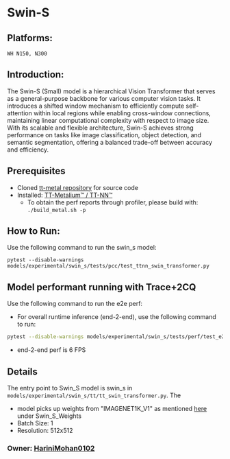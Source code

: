 # Swin-S

## Platforms:
    WH N150, N300

## Introduction:
The Swin-S (Small) model is a hierarchical Vision Transformer that serves as a general-purpose backbone for various computer vision tasks. It introduces a shifted window mechanism to efficiently compute self-attention within local regions while enabling cross-window connections, maintaining linear computational complexity with respect to image size. With its scalable and flexible architecture, Swin-S achieves strong performance on tasks like image classification, object detection, and semantic segmentation, offering a balanced trade-off between accuracy and efficiency.

## Prerequisites
- Cloned [tt-metal repository](https://github.com/tenstorrent/tt-metal) for source code
- Installed: [TT-Metalium™ / TT-NN™](https://github.com/tenstorrent/tt-metal/blob/main/INSTALLING.md)
  - To obtain the perf reports through profiler, please build with: `./build_metal.sh -p`

## How to Run:
Use the following command to run the swin_s model:
```
pytest --disable-warnings models/experimental/swin_s/tests/pcc/test_ttnn_swin_transformer.py
```

## Model performant running with Trace+2CQ
Use the following command to run the e2e perf:

-  For overall runtime inference (end-2-end), use the following command to run:
```sh
pytest --disable-warnings models/experimental/swin_s/tests/perf/test_e2e_performant.py
```
- end-2-end perf is 6 FPS

## Details
The entry point to Swin_S model is swin_s in `models/experimental/swin_s/tt/tt_swin_transformer.py`. The
- model picks up weights from "IMAGENET1K_V1" as mentioned [here](https://github.com/pytorch/vision/blob/main/torchvision/models/swin_transformer.py) under Swin_S_Weights
- Batch Size: 1
- Resolution: 512x512

### Owner: [HariniMohan0102](https://github.com/HariniMohan0102)
